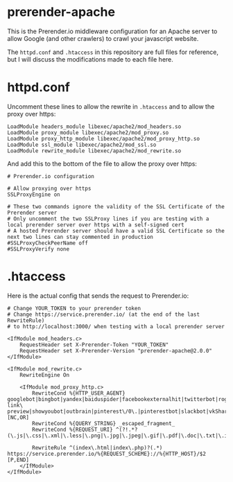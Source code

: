 # prerender-apache
This is the Prerender.io middleware configuration for an Apache server to allow Google (and other crawlers) to crawl your javascript website.

The `httpd.conf` and `.htaccess` in this repository are full files for reference, but I will discuss the modifications made to each file here.

# httpd.conf
Uncomment these lines to allow the rewrite in `.htaccess` and to allow the proxy over https:
```
LoadModule headers_module libexec/apache2/mod_headers.so
LoadModule proxy_module libexec/apache2/mod_proxy.so
LoadModule proxy_http_module libexec/apache2/mod_proxy_http.so
LoadModule ssl_module libexec/apache2/mod_ssl.so
LoadModule rewrite_module libexec/apache2/mod_rewrite.so
```

And add this to the bottom of the file to allow the proxy over https:
```
# Prerender.io configuration

# Allow proxying over https
SSLProxyEngine on

# These two commands ignore the validity of the SSL Certificate of the Prerender server
# Only uncomment the two SSLProxy lines if you are testing with a local prerender server over https with a self-signed cert
# A hosted Prerender server should have a valid SSL Certificate so the next two lines can stay commented in production
#SSLProxyCheckPeerName off
#SSLProxyVerify none
```

# .htaccess
Here is the actual config that sends the request to Prerender.io:
```
# Change YOUR_TOKEN to your prerender token
# Change https://service.prerender.io/ (at the end of the last RewriteRule)
# to http://localhost:3000/ when testing with a local prerender server

<IfModule mod_headers.c>
    RequestHeader set X-Prerender-Token "YOUR_TOKEN"
    RequestHeader set X-Prerender-Version "prerender-apache@2.0.0"
</IfModule>

<IfModule mod_rewrite.c>
    RewriteEngine On

    <IfModule mod_proxy_http.c>
        RewriteCond %{HTTP_USER_AGENT} googlebot|bingbot|yandex|baiduspider|facebookexternalhit|twitterbot|rogerbot|linkedinbot|embedly|quora\ link\ preview|showyoubot|outbrain|pinterest\/0\.|pinterestbot|slackbot|vkShare|W3C_Validator [NC,OR]
        RewriteCond %{QUERY_STRING} _escaped_fragment_
        RewriteCond %{REQUEST_URI} ^(?!.*?(\.js|\.css|\.xml|\.less|\.png|\.jpg|\.jpeg|\.gif|\.pdf|\.doc|\.txt|\.ico|\.rss|\.zip|\.mp3|\.rar|\.exe|\.wmv|\.doc|\.avi|\.ppt|\.mpg|\.mpeg|\.tif|\.wav|\.mov|\.psd|\.ai|\.xls|\.mp4|\.m4a|\.swf|\.dat|\.dmg|\.iso|\.flv|\.m4v|\.torrent|\.ttf|\.woff|\.svg))

        RewriteRule ^(index\.html|index\.php)?(.*) https://service.prerender.io/%{REQUEST_SCHEME}://%{HTTP_HOST}/$2 [P,END]
    </IfModule>
</IfModule>
```
